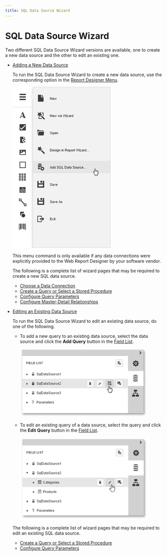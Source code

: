 ```yaml
---
title: SQL Data Source Wizard
---
```

# SQL Data Source Wizard
Two different SQL Data Source Wizard versions are available, one to create a new data source and the other to edit an existing one.
* [Adding a New Data Source](../../../../interface-elements-for-web/articles/report-designer/wizards/sql-data-source-wizard/adding-a-new-data-source.md)
	
	To run the SQL Data Source Wizard to create a new data source, use the corresponding option in the [Report Designer Menu](../../../../interface-elements-for-web/articles/report-designer/interface-elements/menu.md).
	
	![web-designer-add-sql-data-source](../../../images/Img125717.png)
	
	This menu command is only available if any data connections were explicitly provided to the Web Report Designer by your software vendor.
	
	The following is a complete list of wizard pages that may be required to create a new SQL data source.
	* [Choose a Data Connection](../../../../interface-elements-for-web/articles/report-designer/wizards/sql-data-source-wizard/adding-a-new-data-source/choose-a-data-connection.md)
	* [Create a Query or Select a Stored Procedure](../../../../interface-elements-for-web/articles/report-designer/wizards/sql-data-source-wizard/adding-a-new-data-source/create-a-query-or-select-a-stored-procedure.md)
	* [Configure Query Parameters](../../../../interface-elements-for-web/articles/report-designer/wizards/sql-data-source-wizard/adding-a-new-data-source/configure-query-parameters.md)
	* [Configure Master-Detail Relationships](../../../../interface-elements-for-web/articles/report-designer/wizards/sql-data-source-wizard/adding-a-new-data-source/configure-master-detail-relationships.md)
* [Editing an Existing Data Source](../../../../interface-elements-for-web/articles/report-designer/wizards/sql-data-source-wizard/editing-an-existing-data-source.md)
	
	To run the SQL Data Source Wizard to edit an existing data source, do one of the following.
	* To add a new query to an existing data source, select the data source and click the **Add Query** button in the [Field List](../../../../interface-elements-for-web/articles/report-designer/interface-elements/field-list.md).
		
		![web-designer-sql-data-source-wizard-field-list-edit-existing](../../../images/Img125870.png)
	* To edit an existing query of a data source, select the query and click the **Edit Query** button in the [Field List](../../../../interface-elements-for-web/articles/report-designer/interface-elements/field-list.md).
		
		![web-designer-sql-data-source-wizard-edit-query](../../../images/Img126622.png)
	
	The following is a complete list of wizard pages that may be required to edit an existing SQL data source.
	* [Create a Query or Select a Stored Procedure](../../../../interface-elements-for-web/articles/report-designer/wizards/sql-data-source-wizard/editing-an-existing-data-source/create-a-query-or-select-a-stored-procedure.md)
	* [Configure Query Parameters](../../../../interface-elements-for-web/articles/report-designer/wizards/sql-data-source-wizard/editing-an-existing-data-source/configure-query-parameters.md)
